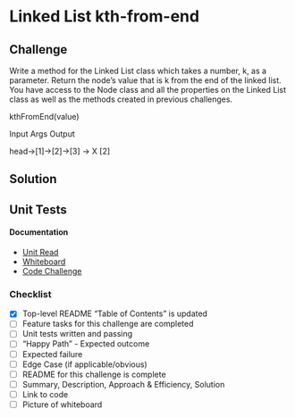 # Linked List kth-from-end

## Challenge
Write a method for the Linked List class which takes a number, k, as a parameter. Return the node’s value that is k from the end of the linked list. You have access to the Node class and all the properties on the Linked List class as well as the methods created in previous challenges. ​

kthFromEnd(value)

Input                  Args  Output

head->[1]->[2]->[3] ->  X      [2] 

## Solution

## Unit Tests
<!-- Utilize the Single-responsibility principle: any methods you write should be clean, reusable, abstract component parts to the whole challenge. You will be given feedback and marked down if you attempt to define a large, complex algorithm in one function definition.

For each method that you define, write test assertions for the following conditions at minimum:

“Happy Path” - Expected outcome
Expected failure
Edge Case (if applicable/obvious)
Unit tests must be passing before you submit your final solution code. -->

#### Documentation
* [Unit Read](https://codefellows.github.io/common_curriculum/data_structures_and_algorithms/Testing_Workflow)
* [Whiteboard](https://codefellows.github.io/common_curriculum/data_structures_and_algorithms/Whiteboard_Workflow.html)
* [Code Challenge](https://codefellows.github.io/common_curriculum/data_structures_and_algorithms/Testing_Workflow)

### Checklist

 - [x] Top-level README “Table of Contents” is updated
 - [ ] Feature tasks for this challenge are completed
 - [ ] Unit tests written and passing
 - [ ] “Happy Path” - Expected outcome
 - [ ] Expected failure
 - [ ] Edge Case (if applicable/obvious)
 - [ ] README for this challenge is complete
 - [ ] Summary, Description, Approach & Efficiency, Solution
 - [ ] Link to code
 - [ ] Picture of whiteboard